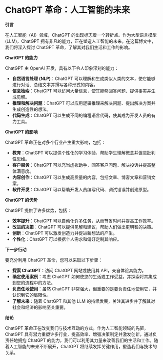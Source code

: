 # ChatGPT 革命：人工智能的未来

**引言**

在人工智能（AI）领域，ChatGPT 的出现标志着一个转折点。作为大型语言模型 (LLM)，ChatGPT 拥有非凡的能力，正在塑造人工智能的未来。在这篇博文中，我们将深入探讨 ChatGPT 革命，了解其对我们生活和工作的影响。

**ChatGPT 的能力**

ChatGPT 由 OpenAI 开发，具有以下令人印象深刻的能力：

- **自然语言处理 (NLP)**：ChatGPT 可以理解和生成类似人类的文本，使它能够进行对话、总结文本并撰写各种形式的内容。
- **信息检索**：ChatGPT 可以访问大量信息，使其能够回答问题、提供事实并生成见解。
- **推理和解决问题**：ChatGPT 可以应用逻辑推理来解决问题、提出解决方案并生成创造性的想法。
- **代码生成**：ChatGPT 可以生成不同的编程语言代码，使其成为开发人员的有力工具。

**ChatGPT 的影响**

ChatGPT 革命正在对多个行业产生重大影响，包括：

- **教育**：ChatGPT 可以提供个性化的学习体验、帮助学生理解概念并促进批判性思维。
- **客户服务**：ChatGPT 可以充当虚拟助手，回答客户问题、解决投诉并提高整体满意度。
- **内容创作**：ChatGPT 可以生成高质量的内容，包括文章、博客文章和营销文案。
- **软件开发**：ChatGPT 可以帮助开发人员编写代码、调试错误并创建原型。

**ChatGPT 的优势**

ChatGPT 提供了许多优势，包括：

- **效率提升**：ChatGPT 可以自动化许多任务，从而节省时间并提高工作效率。
- **改进的决策**：ChatGPT 可以提供见解和建议，帮助人们做出更明智的决策。
- **创新**：ChatGPT 可以激发创造力并促进新想法的产生。
- **个性化**：ChatGPT 可以根据个人需求和偏好定制其响应。

**下一步行动**

要充分利用 ChatGPT 革命，您可以采取以下步骤：

- **探索 ChatGPT**：访问 ChatGPT 网站或使用其 API，亲自体验其能力。
- **确定使用案例**：考虑 ChatGPT 如何使您的生活或工作受益，并探索将其集成到您的流程中的方法。
- **负责任地使用**：虽然 ChatGPT 非常强大，但重要的是要负责任地使用它，并认识到它的局限性。
- **了解未来**：随着 ChatGPT 和其他 LLM 的持续发展，关注其进步并了解其对社会和经济的影响至关重要。

**结论**

ChatGPT 革命正在改变我们与技术互动的方式。作为人工智能领域的先驱，ChatGPT 具有潜力重塑许多行业，提高效率、增强决策制定并激发创新。通过负责任地拥抱 ChatGPT 的能力，我们可以利用其力量来改善我们的生活和工作。随着人工智能的未来不断展开，ChatGPT 将继续发挥关键作用，塑造我们与技术的关系。
